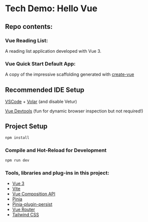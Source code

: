 # Tech Demo: Hello Vue

## Repo contents:
### Vue Reading List: 
A reading list application developed with Vue 3.

### Vue Quick Start Default App:
A copy of the impressive scaffolding generated with [create-vue](https://github.com/vuejs/create-vue)

## Recommended IDE Setup

[VSCode](https://code.visualstudio.com/) + [Volar](https://marketplace.visualstudio.com/items?itemName=Vue.volar) (and disable Vetur)

[Vue Devtools](https://devtools.vuejs.org/guide/installation.html)
(fun for dynamic browser inspection but not required!)

## Project Setup

```sh
npm install
```

### Compile and Hot-Reload for Development

```sh
npm run dev
```
### Tools, libraries and plug-ins in this project:
- [Vue 3](https://github.com/vuejs)
- [Vite](https://github.com/vitejs)
- [Vue Composition API](https://vuejs.org/api/composition-api-setup.html)
- [Pinia](https://github.com/vuejs/pinia)
- [Pinia-plugin-persist](https://github.com/Seb-L/pinia-plugin-persist) 
- [Vue Router](https://github.com/vuejs/router)
- [Tailwind CSS](https://github.com/tailwindlabs/tailwindcss)

